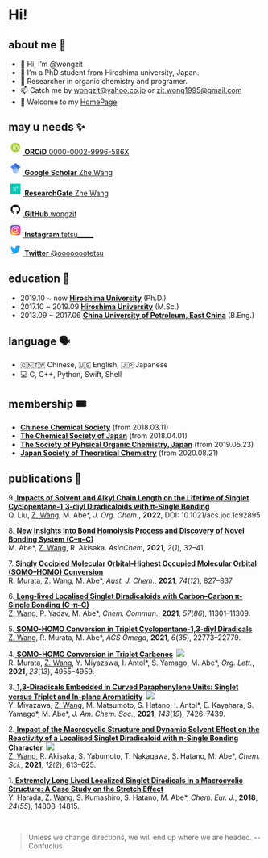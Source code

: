 # Hi!

## about me 🤖

- 👋 Hi, I’m @wongzit
- 👀 I’m a PhD student from Hiroshima university, Japan.
- 🌱 Researcher in organic chemistry and programer.
- 📫 Catch me by wongzit@yahoo.co.jp or zit.wong1995@gmail.com
- 🏡 Welcome to my [HomePage](https://wongzit.github.io/)

## may u needs ✨

<a href="https://orcid.org/0000-0002-9996-586X"> <img alt="ORCID iD" class="icon" src="Display_4PP.png" style="width:20px; height:20px; margin-right:4px; margin-left:4px;margin-bottom:4px; background-color:transparent;"> <b>ORCiD</b> 0000-0002-9996-586X</a>

<a href="https://scholar.google.co.jp/citations?user=gzUh6CMAAAAJ&hl=ja"> <img alt="google scholar" class="icon" src="512px-Google_Scholar_logo.png" style="width:20px; height:20px; margin-right:4px; margin-left:4px;margin-bottom:4px; background-color:transparent;"> <b>Google Scholar</b> Zhe Wang</a>

<a href="https://www.researchgate.net/profile/Zhe-Wang-84"> <img alt="researchgate" class="icon" src="researchgate.png" style="width:20px; height:20px; margin-right:4px; margin-left:4px;margin-bottom:4px; background-color:transparent;"> <b>ResearchGate</b> Zhe Wang</a>

<a href="https://github.com/wongzit"> <img alt="github" class="icon" src="GitHub-Mark-120px-plus.png" style="width:20px; height:20px; margin-right:4px; margin-left:4px;margin-bottom:4px; background-color:transparent;"> <b>GitHub</b> wongzit</a>

<a href="https://www.instagram.com/tetsu_____/"> <img alt="instagram" class="icon" src="Instagram_logo_2016.png" style="width:20px; height:20px; margin-right:4px; margin-left:4px;margin-bottom:4px; background-color:transparent;"> <b>Instagram</b> tetsu_____</a>

<a href="https://twitter.com/oooooootetsu"> <img alt="twitter" class="icon" src="738px-Twitter_bird_logo_2012.png" style="width:20px; height:16px; margin-right:4px; margin-left:4px;margin-bottom:4px; background-color:transparent;"> <b>Twitter</b> @oooooootetsu</a>

## education 🏫

- 2019.10 ~ now [**Hiroshima University**](https://www.hiroshima-u.ac.jp) (Ph.D.)
- 2017.10 ~ 2019.09 [**Hiroshima University**](https://www.hiroshima-u.ac.jp) (M.Sc.)
- 2013.09 ~ 2017.06 [**China University of Petroleum, East China**](http://www.upc.edu.cn) (B.Eng.)

## language 🗣
- 🇨🇳🇹🇼 Chinese, 🇺🇸 English, 🇯🇵 Japanese
- 💻 C, C++, Python, Swift, Shell

## membership 🎟
- [**Chinese Chemical Society**](https://www.chemsoc.org.cn) (from 2018.03.11)
- [**The Chemical Society of Japan**](https://www.chemistry.or.jp) (from 2018.04.01)
- [**The Society of Pyhsical Organic Chemistry, Japan**](http://jpoc.ac) (from 2019.05.23)
- [**Japan Society of Theoretical Chemistry**](https://www.rkk-web.jp) (from 2020.08.21)

## publications 📄
9.[ **Impacts of Solvent and Alkyl Chain Length on the Lifetime of Singlet Cyclopentane-1,3-diyl Diradicaloids with π-Single Bonding**](https://doi.org/10.1021/acs.joc.1c02895)  
Q. Liu, <u>Z. Wang</u>, M. Abe\*, *J. Org. Chem.*, **2022**, DOI: 10.1021/acs.joc.1c92895

8.[ **New Insights into Bond Homolysis Process and Discovery of Novel Bonding System (C–π–C)**](https://www.facs.website/_files/ugd/df0506_53efe06e99454eabbb727b6bdb4b6acf.pdf)  
M. Abe\*, <u>Z. Wang</u>, R. Akisaka. *AsiaChem*, **2021**, *2*(*1*), 32–41.

7.[ **Singly Occipied Molecular Orbital–Highest Occupied Molecular Orbital (SOMO–HOMO) Conversion**](https://doi.org/10.1071/CH21186)  
R. Murata, <u>Z. Wang</u>, M. Abe\*, *Aust. J. Chem.*, **2021**, *74*(*12*), 827–837

6.[ **Long-lived Localised Singlet Diradicaloids with Carbon–Carbon π-Single Bonding (C–π–C)**](https://doi.org/10.1039/D1CC04581D)  
<u>Z. Wang</u>, P. Yadav, M. Abe\*, *Chem. Commun.*, **2021**, *57*(*86*), 11301–11309.

5.[ **SOMO-HOMO Conversion in Triplet Cyclopentane-1,3-diyl Diradicals**](https://doi.org/10.1021/acsomega.1c03125)  
<u>Z. Wang</u>, R. Murata, M. Abe\*, *ACS Omega*, **2021**, *6*(*35*), 22773–22779.

4.[ **SOMO-HOMO Conversion in Triplet Carbenes**](https://doi.org/10.1021/acs.orglett.1c01137)&ensp;![](https://img.shields.io/badge/OL-Cover%20Picture-orange?style=flat-square)  
R. Murata, <u>Z. Wang</u>, Y. Miyazawa, I. Antol\*, S. Yamago, M. Abe\*, *Org. Lett.*, **2021**, *23*(*13*), 4955–4959.

3.[ **1,3-Diradicals Embedded in Curved Paraphenylene Units: Singlet versus Triplet and In-plane Aromaticity**](https://doi.org/10.1021/jacs.1c01329)&ensp;![](https://img.shields.io/badge/JACS-Cover%20Picture-orange?style=flat-square)  
Y. Miyazawa, <u>Z. Wang</u>, M. Matsumoto, S. Hatano, I. Antol\*, E. Kayahara, S. Yamago\*, M. Abe\*, *J. Am. Chem. Soc.*, **2021**, *143*(*19*), 7426–7439.

2.[ **Impact of the Macrocyclic Structure and Dynamic Solvent Effect on the Reactivity of a Localised Singlet Diradicaloid with π-Single Bonding Character**](https://doi.org/10.1039/D0SC05311B)&ensp;![](https://img.shields.io/badge/CS-2020%20HOT%20Paper-orange?style=flat-square)  
<u>Z. Wang</u>, R. Akisaka, S. Yabumoto, T. Nakagawa, S. Hatano, M. Abe\*, *Chem. Sci.*, **2021**, *12*(*2*), 613–625.

1.[ **Extremely Long Lived Localized Singlet Diradicals in a Macrocyclic Structure: A Case Study on the Stretch Effect**](https://doi.org/10.1002/chem.201803076)  
Y. Harada, <u>Z. Wang</u>, S. Kumashiro, S. Hatano, M. Abe\*, *Chem. Eur. J.*, **2018**, *24*(*55*), 14808–14815.

</br>

> Unless we change directions, we will end up where we are headed.   -- Confucius
